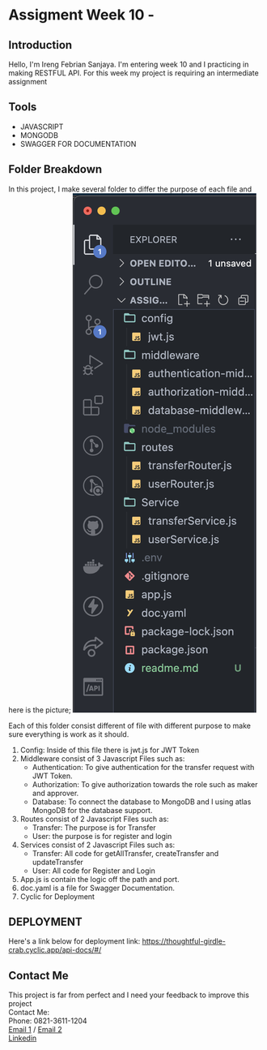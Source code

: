 # Assigment Week 10 - 

## Introduction

Hello, I'm Ireng Febrian Sanjaya. I'm entering week 10 and I practicing in making RESTFUL API. For this week my project is requiring an intermediate assignment

## Tools

- JAVASCRIPT
- MONGODB
- SWAGGER FOR DOCUMENTATION


## Folder Breakdown

In this project, I make several folder to differ the purpose of each file and here is the picture;
![Documentation](Readme%20Documentation/Screenshot%202023-08-26%20at%2012.51.08.png)

Each of this folder consist different of file with different purpose to make sure everything is work as it should.
1. Config: Inside of this file there is jwt.js for JWT Token
2. Middleware consist of 3 Javascript Files such as:
   - Authentication: To give authentication for the transfer request with JWT Token.
   - Authorization: To give authorization towards the role such as maker and approver.
   - Database: To connect the database to MongoDB and I using atlas MongoDB for the database support.
3. Routes consist of 2 Javascript Files such as:
   - Transfer: The purpose is for Transfer
   - User: the purpose is for register and login
4. Services consist of 2 Javascript Files such as:
   - Transfer: All code for getAllTransfer, createTransfer and updateTransfer
   - User: All code for Register and Login
5. App.js is contain the logic off the path and port.
6. doc.yaml is a file for Swagger Documentation.
7. Cyclic for Deployment



## DEPLOYMENT

Here's a link below for deployment link: https://thoughtful-girdle-crab.cyclic.app/api-docs/#/


## Contact Me
This project is far from perfect and I need your feedback to improve this project <br>
Contact Me: <br>
Phone: 0821-3611-1204 <br>
[Email 1](febriansajaya22@gmail.com) / [Email 2](febriansanjaya22@gmail.com) <br>
[Linkedin](http://linkedin.com/in/ireng-febrian-sanjaya-6a79211a7)
